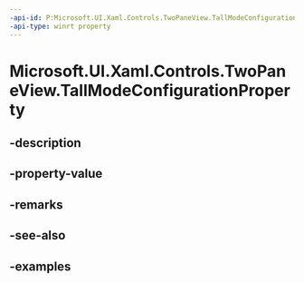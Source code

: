 ```yaml
---
-api-id: P:Microsoft.UI.Xaml.Controls.TwoPaneView.TallModeConfigurationProperty
-api-type: winrt property
---
```


<!-- Property syntax.
public DependencyProperty TallModeConfigurationProperty { get; }
-->

# Microsoft.UI.Xaml.Controls.TwoPaneView.TallModeConfigurationProperty

## -description

## -property-value

## -remarks

## -see-also

## -examples


